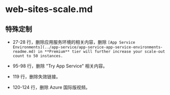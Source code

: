 # web-sites-scale.md

## 特殊定制

* 27-28 行，删除应用服务环境的相关内容，删除 `[App Service Environments](../app-service/app-service-app-service-environments-readme.md) in **Premium** tier will further increase your scale-out count to 50 instances.`

* 95-98 行，删除 "Try App Service" 相关内容。

* 119 行，删除失效链接。

* 120-124 行，删除 Azure 国际版视频。
